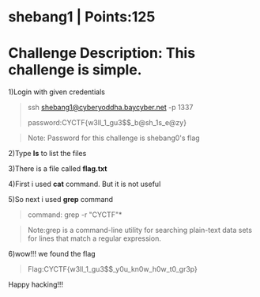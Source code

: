 # shebang1 | Points:125
# Challenge Description: This challenge is simple.

1)Login with given credentials
> ssh shebang1@cyberyoddha.baycyber.net -p 1337
>
> password:CYCTF{w3ll_1_gu3$$_b@sh_1s_e@zy}

> Note: Password for this challenge is shebang0's flag

2)Type __ls__ to list the files

3)There is a file called __flag.txt__

4)First i used __cat__ command. But it is not useful

5)So next i used __grep__ command
> command: grep -r "CYCTF"*

> Note:grep is a command-line utility for searching plain-text data sets for lines that match a regular expression. 

6)wow!!! we found the flag
> Flag:CYCTF{w3ll_1_gu3$$_y0u_kn0w_h0w_t0_gr3p}

Happy hacking!!!
